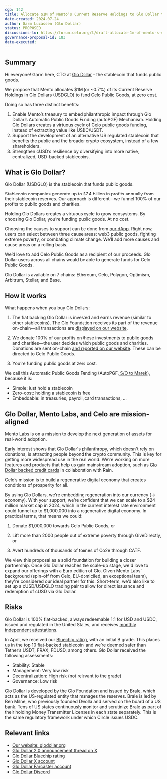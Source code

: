 ```yaml
---
cgp: 142
title: Allocate $1M of Mento’s Current Reserve Holdings to Glo Dollar to fund Celo Public Goods at no cost
date-created: 2024-07-24
author: Garm Lucassen (Glo Dollar)
status: PROPOSED
discussions-to: https://forum.celo.org/t/draft-allocate-1m-of-mento-s-current-reserve-holdings-to-glo-dollar-to-fund-celo-public-goods-at-no-cost/7927
governance-proposal-id: 183
date-executed:
---
```


## Summary
Hi everyone! Garm here, CTO at [Glo Dollar](https://glodollar.org/) - the stablecoin that funds public goods.

We propose that Mento allocates $1M (or ~0.7%) of its Current Reserve Holdings in Glo Dollars (USDGLO) to fund Celo Public Goods, at zero cost.

Doing so has three distinct benefits:

1. Enable Mento’s treasury to embed philanthropic impact through Glo Dollar’s Automatic Public Goods Funding (autoPGF) Mechanism. Holding Glo Dollars creates a virtuous cycle of Celo public goods funding, instead of extracting value like USDC/USDT.
2. Support the development of an alternative US regulated stablecoin that benefits the public and the broader crypto ecosystem, instead of a few shareholders.
3. Strengthen cUSD’s resilience by diversifying into more native, centralized, USD-backed stablecoins.

## What is Glo Dollar?

Glo Dollar (USDGLO) is the stablecoin that funds public goods.

Stablecoin companies generate up to $7.4 billion in profits annually from their stablecoin reserves. Our approach is different—we funnel 100% of our profits to public goods and charities.

Holding Glo Dollars creates a virtuous cycle to grow ecosystems. By choosing Glo Dollar, you’re funding public goods. At no cost.

Choosing the causes to support can be done from [our dApp](https://app.glodollar.org). Right now, users can select between three cause areas: web3 public goods, fighting extreme poverty, or combating climate change. We’ll add more causes and cause areas on a rolling basis.

We’d love to add Celo Public Goods as a recipient of our proceeds. Glo Dollar users across all chains would be able to generate funds for Celo Public Goods.

Glo Dollar is available on 7 chains: Ethereum, Celo, Polygon, Optimism, Arbitrum, Stellar, and Base.

## How it works

What happens when you buy Glo Dollars:

1. The fiat backing Glo Dollar is invested and earns revenue (similar to other stablecoins). The Glo Foundation receives its part of the revenue on-chain—all transactions are [displayed on our website](https://www.glodollar.org/articles/donations).

2. We donate 100% of our profits on these investments to public goods and charities—the user decides which public goods and charities. Donations are sent on-chain [and reported on our website](https://www.glodollar.org/articles/donations). These can be directed to Celo Public Goods.

3. You’re funding public goods at zero cost.

We call this Automatic Public Goods Funding (AutoPGF,[ S/O to Marek](https://twitter.com/marek_/status/1750236330356039831)), because it is:

* Simple: just hold a stablecoin
* Zero-cost: holding a stablecoin is free
* Embeddable: in treasuries, payroll, card transactions, …

## Glo Dollar, Mento Labs, and Celo are mission-aligned

Mento Labs is on a mission to develop the next generation of assets for real-world adoption.

Early interest shows that Glo Dollar's philanthropy, which doesn't rely on donations, is attracting people beyond the crypto community. This is key for getting more widespread use in the real world. We’re working on more features and products that help us gain mainstream adoption, such as [Glo Dollar backed credit cards](https://twitter.com/glodollar/status/1779895935352619390) in collaboration with Rain.

Celo’s mission is to build a regenerative digital economy that creates conditions of prosperity for all.

By using Glo Dollars, we’re embedding regeneration into our currency (→ economy). With your support, we’re confident that we can scale to a $24 million market cap in 2024, which in the current interest rate environment could funnel up to $1,000,000 into a regenerative digital economy. In practical terms, that means we could:

1. Donate $1,000,000 towards Celo Public Goods, or

2. Lift more than 2000 people out of extreme poverty through GiveDirectly, or

3. Avert hundreds of thousands of tonnes of Co2e through CATF.

We view this proposal as a solid foundation for building a closer partnership. Once Glo Dollar reaches the scale-up stage, we'd love to expand our offerings with a Euro edition of Glo. Given Mento Labs' background (spin-off from Celo, EU-domiciled, an exceptional team), they're considered our ideal partner for this. Short-term, we’d also like to set up a cUSD/USDGLO trading pair to allow for direct issuance and redemption of cUSD via Glo Dollar.

## Risks

Glo Dollar is 100% fiat-backed, always redeemable 1:1 for USD and USDC, issued and regulated in the United States, and receives [monthly independent attestations](https://brale.xyz/stablecoins/USDGLO).

In April, we received our [Bluechip rating](https://bluechip.org/coins/usdglo), with an initial B grade. This places us in the top 10 fiat-backed stablecoin, and we’re deemed safer than Tether’s USDT, FRAX, FDUSD, among others. Glo Dollar received the following assessments:

* Stability: Stable
* Management: Very low risk
* Decentralization: High risk (not relevant to the grade)
* Governance: Low risk

Glo Dollar is developed by the Glo Foundation and issued by Brale, which acts as the US-regulated entity that manages the reserves. Brale is led by Ben Milne, who previously founded Dwolla and served on the board of a US bank. Tens of US states continuously monitor and scrutinize Brale as part of their holding Money Transmitter Licenses in each state separately. This is the same regulatory framework under which Circle issues USDC.

## Relevant links

* [Our website: glodollar.org](https://www.glodollar.org)
* [Glo Dollar 2.0 announcement thread on X](https://x.com/glodollar/status/1775151425863213430)
* [Glo Dollar Bluechip rating](https://www.glodollar.org/articles/bluechip-rating)
* [Glo Dollar X account](https://twitter.com/glodollar)
* [Glo Dollar Farcaster account](https://warpcast.com/glodollar)
* [Glo Dollar Discord](https://discord.gg/tMkFWHUQn7)
